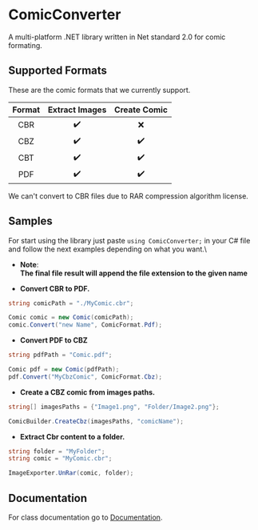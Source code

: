 # ComicConverter

A multi-platform .NET library written in Net standard 2.0 for comic formating.

## Supported Formats

These are the comic formats that we currently support.

| Format |   Extract Images   |    Create Comic    |
|:------:|:------------------:|:------------------:|
|  CBR   |         ✔️         |         ❌          |
|  CBZ   |         ✔️         |         ✔️         |
|  CBT   |         ✔️         |         ✔️         |
|  PDF   | :heavy_check_mark: | :heavy_check_mark: |

We can't convert to CBR files due to RAR compression algorithm license.

## Samples

For start using the library just paste `using ComicConverter;` in your C# file and follow the next examples depending on what you want.\
- **Note**:  
**The final file result will append the file extension to the given name**

- **Convert CBR to PDF.**

```C#
string comicPath = "./MyComic.cbr";

Comic comic = new Comic(comicPath);
comic.Convert("new Name", ComicFormat.Pdf);
```

- **Convert PDF to CBZ**

```C#
string pdfPath = "Comic.pdf";

Comic pdf = new Comic(pdfPath);
pdf.Convert("MyCbzComic", ComicFormat.Cbz);
```

- **Create a CBZ comic from images paths.**

```C#
string[] imagesPaths = {"Image1.png", "Folder/Image2.png"};

ComicBuilder.CreateCbz(imagesPaths, "comicName");
```

- **Extract Cbr content to a folder.**

```C#
string folder = "MyFolder";
string comic = "MyComic.cbr";

ImageExporter.UnRar(comic, folder);
```

## Documentation

For class documentation go to [Documentation](Docs/ClassDocs.md).
